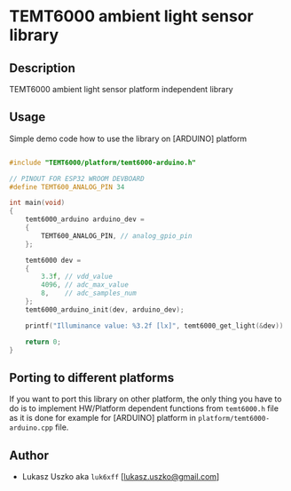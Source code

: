 # TEMT6000 ambient light sensor library

## Description
TEMT6000 ambient light sensor platform independent library

## Usage
Simple demo code how to use the library on [ARDUINO] platform
```cpp

#include "TEMT6000/platform/temt6000-arduino.h"

// PINOUT FOR ESP32 WROOM DEVBOARD
#define TEMT600_ANALOG_PIN 34

int main(void)
{
    temt6000_arduino arduino_dev =
    {
        TEMT600_ANALOG_PIN, // analog_gpio_pin
    };

    temt6000 dev =
    {
        3.3f, // vdd_value
        4096, // adc_max_value
        8,    // adc_samples_num
    };
    temt6000_arduino_init(dev, arduino_dev);

    printf("Illuminance value: %3.2f [lx]", temt6000_get_light(&dev))

    return 0;
}
```

## Porting to different platforms
If you want to port this library on other platform, the only thing you have to do is to implement HW/Platform dependent functions from `temt6000.h` file as it is done for example for [ARDUINO] platform in `platform/temt6000-arduino.cpp` file.


## Author
* Lukasz Uszko aka `luk6xff` [lukasz.uszko@gmail.com]

